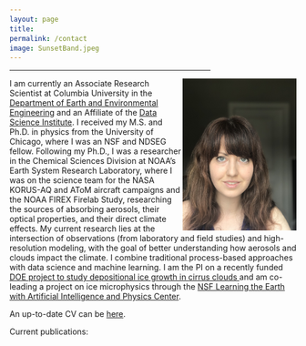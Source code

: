 ```yaml
---
layout: page
title: 
permalink: /contact
image: SunsetBand.jpeg
---
```


<hr style="width:70%">

<img src="./assets/img/KLamb.JPG" width="200" align="right"/>
I am currently an Associate Research Scientist at Columbia University in the <a href="https://gentinelab.eee.columbia.edu/people">Department of Earth and Environmental Engineering</a> and an Affiliate of the <a href="https://datascience.columbia.edu/people/kara-lamb/">Data Science Institute</a>. I received my M.S. and Ph.D. in physics from the University of Chicago, where I was an NSF and NDSEG fellow. Following my Ph.D., I was a researcher in the Chemical Sciences Division at NOAA’s Earth System Research Laboratory, where I was on the science team for the NASA KORUS-AQ and AToM aircraft campaigns and the NOAA FIREX Firelab Study, researching the sources of absorbing aerosols, their optical properties, and their direct climate effects. My current research lies at the intersection of observations (from laboratory and field studies) and high-resolution modeling, with the goal of better understanding how aerosols and clouds impact the climate. I combine traditional process-based approaches with data science and machine learning. I am the PI on a recently funded <a href="https://asr.science.energy.gov/projects/16120"> DOE project to study depositional ice growth in cirrus clouds </a> and am co-leading a project on ice microphysics through the <a href="https://leap.columbia.edu">NSF Learning the Earth with Artificial Intelligence and Physics Center</a>.


An up-to-date CV can be <a href="{{site.baseurl}}/assets/cv/CVLamb2022.pdf">here</a>.

Current publications: <a href="https://scholar.google.com/citations?user=G9SNJUMAAAAJ" class="ai ai-google-scholar-square ai-2x"></a> <a href="https://www.researchgate.net/profile/Kara_Lamb" class="ai ai-researchgate-square ai-2x"></a>

